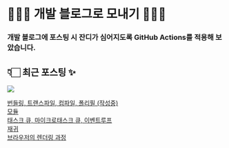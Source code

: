 # 👩🏻‍🌾 개발 블로그로 모내기 🌱🌳✨

### 개발 블로그에 포스팅 시 잔디가 심어지도록 GitHub Actions를 적용해 보았습니다.

## 👇🏻 최근 포스팅 ✨
<p>
    <a href="https://herlang.tistory.com"><img src="https://img.shields.io/badge/Blog-FF5722?style=flat-square&logo=Blogger&logoColor=white"/></a><br>
</p>

<a href=https://herlang.tistory.com/entry/%EB%B2%88%EB%93%A4%EB%A7%81-%ED%8A%B8%EB%9E%9C%EC%8A%A4%ED%8C%8C%EC%9D%BC%EB%A7%81-%EC%BB%B4%ED%8C%8C%EC%9D%BC%EB%A7%81-%ED%8F%B4%EB%A6%AC%ED%95%84>번들링, 트랜스파일, 컴파일, 폴리필 (작성중)</a></br><a href=https://herlang.tistory.com/entry/%EB%AA%A8%EB%93%88>모듈</a></br><a href=https://herlang.tistory.com/entry/%ED%83%9C%EC%8A%A4%ED%81%AC-%ED%81%90-%EB%A7%88%EC%9D%B4%ED%81%AC%EB%A1%9C%ED%83%9C%EC%8A%A4%ED%81%AC-%ED%81%90-UI-Renders>태스크 큐, 마이크로태스크 큐, 이벤트루프</a></br><a href=https://herlang.tistory.com/entry/%EC%9E%AC%EA%B7%80>재귀</a></br><a href=https://herlang.tistory.com/entry/XFile>브라우저의 렌더링 과정</a></br>